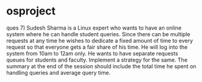 # osproject
ques 7) Sudesh Sharma is a Linux expert who wants to have an online system where he can handle student queries. Since
there can be multiple requests at any time he wishes to dedicate a fixed amount of time to every request so that
everyone gets a fair share of his time. He will log into the system from 10am to 12am only. He wants to have
separate requests queues for students and faculty. Implement a strategy for the same. The summary at the end of the
session should include the total time he spent on handling queries and average query time.
